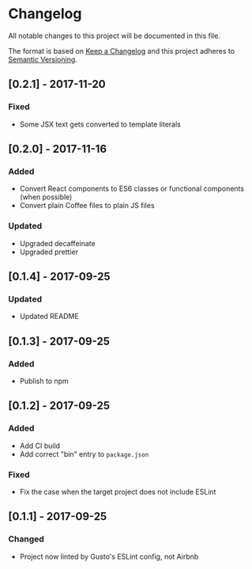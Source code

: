 # Changelog
All notable changes to this project will be documented in this file.

The format is based on [Keep a Changelog](http://keepachangelog.com/en/1.0.0/)
and this project adheres to [Semantic Versioning](http://semver.org/spec/v2.0.0.html).

## [0.2.1] - 2017-11-20
### Fixed
- Some JSX text gets converted to template literals

## [0.2.0] - 2017-11-16
### Added
- Convert React components to ES6 classes or functional components (when possible)
- Convert plain Coffee files to plain JS files
### Updated
- Upgraded decaffeinate
- Upgraded prettier

## [0.1.4] - 2017-09-25
### Updated
- Updated README

## [0.1.3] - 2017-09-25
### Added
- Publish to npm

## [0.1.2] - 2017-09-25
### Added
- Add CI build
- Add correct "bin" entry to `package.json`

### Fixed
- Fix the case when the target project does not include ESLint

## [0.1.1] - 2017-09-25
### Changed
- Project now linted by Gusto's ESLint config, not Airbnb
